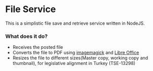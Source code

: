 # File Service #

This is a simplistic file save and retrieve service written in NodeJS.

### What does it do? ###

* Receives the posted file
* Converts the file to PDF using [imagemagick](http://www.imagemagick.org/script/index.php) and [Libre Office](https://www.libreoffice.org/)
* Resizes the file to different sizes(Master copy, working copy and thumbnail), for legislative alignment in Turkey (TSE-13298)